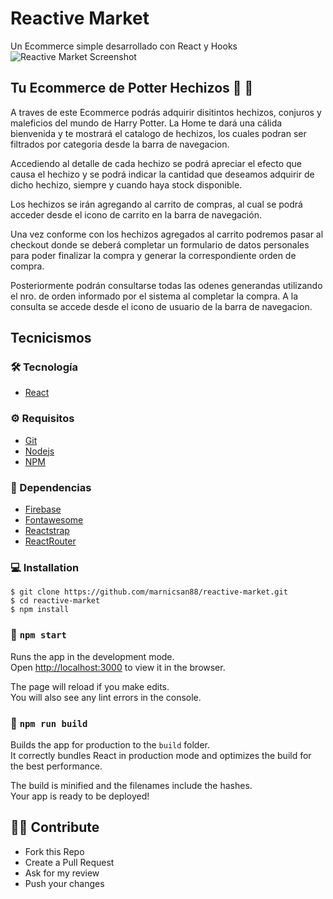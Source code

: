# Reactive Market
Un Ecommerce simple desarrollado con React y Hooks
![Reactive Market Screenshot](https://imagizer.imageshack.com/img922/6379/vT5CYC.png)

## Tu Ecommerce de Potter Hechizos :shopping_cart: :mage:
A traves de este Ecommerce podrás adquirir disitintos hechizos, conjuros y maleficios del mundo de Harry Potter.
La Home te dará una cálida bienvenida y te mostrará el catalogo de hechizos, los cuales podran ser filtrados por categoria desde la barra de navegacion.

Accediendo al detalle de cada hechizo se podrá apreciar el efecto que causa el hechizo y se podrá indicar la cantidad que deseamos adquirir de dicho hechizo, siempre y cuando haya stock disponible.

Los hechizos se irán agregando al carrito de compras, al cual se podrá acceder desde el icono de carrito en la barra de navegación.

Una vez conforme con los hechizos agregados al carrito podremos pasar al checkout donde se deberá completar un formulario de datos personales para poder finalizar la compra y generar la correspondiente orden de compra.

Posteriormente podrán consultarse todas las odenes generandas utilizando el nro. de orden informado por el sistema al completar la compra. A la consulta se accede desde el icono de usuario de la barra de navegacion.

## Tecnicismos

### :hammer_and_wrench: Tecnología
 * [React](http://reactjs.org)

### :gear: Requisitos
 * [Git](https://git-scm.com/)
 * [Nodejs](http://nodejs.org)
 * [NPM](http://npmjs.com)

### :jigsaw: Dependencias
 * [Firebase](https://firebase.google.com/)
 * [Fontawesome](https://fontawesome.com/)
 * [Reactstrap](https://reactstrap.github.io/)
 * [ReactRouter](https://reactrouter.com/)

### :computer: Installation
    $ git clone https://github.com/marnicsan88/reactive-market.git
    $ cd reactive-market
    $ npm install

### :rocket: `npm start`

Runs the app in the development mode.<br />
Open [http://localhost:3000](http://localhost:3000) to view it in the browser.

The page will reload if you make edits.<br />
You will also see any lint errors in the console.

### :construction_worker: `npm run build`

Builds the app for production to the `build` folder.<br />
It correctly bundles React in production mode and optimizes the build for the best performance.

The build is minified and the filenames include the hashes.<br />
Your app is ready to be deployed!

## :man_technologist: Contribute
 - Fork this Repo
 - Create a Pull Request
 - Ask for my review
 - Push your changes